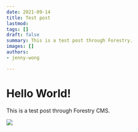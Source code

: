 ```yaml
---
date: 2021-09-14
title: Test post
lastmod: 
tags: []
draft: false
summary: This is a test post through Forestry.
images: []
authors:
- jenny-wong

---
```

# Hello World!

This is a test post through Forestry CMS.

![](public/ocean.jpeg)